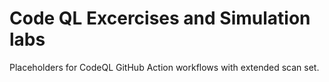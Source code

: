 # Code QL Excercises and Simulation labs 

Placeholders for CodeQL GitHub Action workflows with extended scan set.